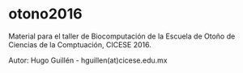 # otono2016
Material para el taller de Biocomputación de la Escuela de Otoño de Ciencias de la Comptuación, CICESE 2016.

Autor: Hugo Guillén - hguillen(at)cicese.edu.mx 

